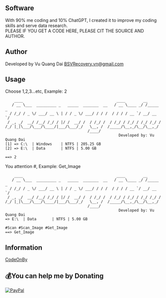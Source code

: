 ## Software
With 90% me coding and 10% ChatGPT, I created it to improve my coding skills and serve data research. <br>
PLEASE IF YOU GET A CODE HERE, PLEASE CIT THE SOURCE AND AUTHOR.

## Author
Developed by Vu Quang Dai <BSVRecovery.vn@gmail.com>

## Usage
Choose 1,2,3...etc, Example: 2
```
    ____                                          ____        __
   / __ \___  _________ _   _____  _______  __   / __ \____ _/ /_____ _
  / /_/ / _ \/ ___/ __ \ | / / _ \/ ___/ / / /  / / / / __ `/ __/ __ `/
 / _, _/  __/ /__/ /_/ / |/ /  __/ /  / /_/ /  / /_/ / /_/ / /_/ /_/ /
/_/ |_|\___/\___/\____/|___/\___/_/   \__, /  /_____/\__,_/\__/\__,_/
                                     /____/
                                                   Developed by: Vu Quang Dai
[1] => C:\  | Windows    | NTFS | 205.25 GB
[2] => E:\  | Data       | NTFS | 5.00 GB

==> 2
```
You attention #, Example: Get_Image
```
    ____                                          ____        __
   / __ \___  _________ _   _____  _______  __   / __ \____ _/ /_____ _
  / /_/ / _ \/ ___/ __ \ | / / _ \/ ___/ / / /  / / / / __ `/ __/ __ `/
 / _, _/  __/ /__/ /_/ / |/ /  __/ /  / /_/ /  / /_/ / /_/ / /_/ /_/ /
/_/ |_|\___/\___/\____/|___/\___/_/   \__, /  /_____/\__,_/\__/\__,_/
                                     /____/
                                                   Developed by: Vu Quang Dai
=> E:\  | Data       | NTFS | 5.00 GB

#Scan #Scan_Image #Get_Image
==> Get_Image
```


## Information
[CodeOnBy](https://codeonby.com/)

## 💰You can help me by Donating
[![PayPal](https://img.shields.io/badge/PayPal-00457C?style=for-the-badge&logo=paypal&logoColor=white)](https://paypal.me/BSVPay)
